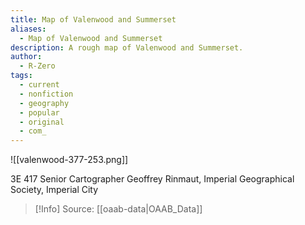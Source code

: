 ```yaml
---
title: Map of Valenwood and Summerset
aliases:
  - Map of Valenwood and Summerset
description: A rough map of Valenwood and Summerset.
author:
  - R-Zero
tags:
  - current
  - nonfiction
  - geography
  - popular
  - original
  - com_
---
```

![[valenwood-377-253.png]]

3E 417
Senior Cartographer Geoffrey Rinmaut, Imperial Geographical Society, Imperial City

> [!Info]
> Source: [[oaab-data|OAAB_Data]]